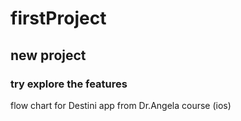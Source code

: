 # firstProject

## new project
### try explore the features


flow chart for Destini  app from Dr.Angela course (ios)
